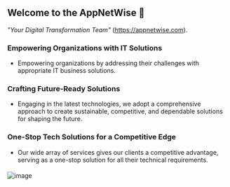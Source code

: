 ## Welcome to the AppNetWise 🙌

_"Your Digital Transformation Team"_
(https://appnetwise.com).

### Empowering Organizations with IT Solutions

- Empowering organizations by addressing their challenges with appropriate IT business solutions.

### Crafting Future-Ready Solutions

- Engaging in the latest technologies, we adopt a comprehensive approach to create sustainable, competitive, and dependable solutions for shaping the future.

### One-Stop Tech Solutions for a Competitive Edge

- Our wide array of services gives our clients a competitive advantage, serving as a one-stop solution for all their technical requirements.

<!-- ![image](https://appnetwise.com/static/consulting-advisory-6b73fc60b62f7528ac9e7526b9f27aca.jpg) -->

####

![image](https://appnetwise.com/static/about22-7c156dceb5d692bde66f09b3755c7ea9.jpg)
